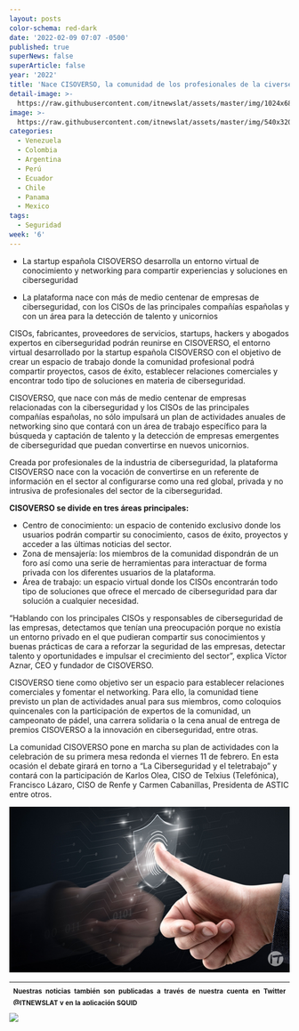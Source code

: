 ```yaml
---
layout: posts
color-schema: red-dark
date: '2022-02-09 07:07 -0500'
published: true
superNews: false
superArticle: false
year: '2022'
title: 'Nace CISOVERSO, la comunidad de los profesionales de la civerseguridad '
detail-image: >-
  https://raw.githubusercontent.com/itnewslat/assets/master/img/1024x680/seguridad-virtual-g.jpg
image: >-
  https://raw.githubusercontent.com/itnewslat/assets/master/img/540x320/seguridad-virtual-p.jpg
categories:
  - Venezuela
  - Colombia
  - Argentina
  - Perú
  - Ecuador
  - Chile
  - Panama
  - Mexico
tags:
  - Seguridad
week: '6'
---
```

- La startup española CISOVERSO desarrolla un entorno virtual de conocimiento y networking para compartir experiencias y soluciones en ciberseguridad
 
- La plataforma nace con más de medio centenar de empresas de ciberseguridad, con los CISOs de las principales compañías españolas y con un área para la detección de talento y unicornios

CISOs, fabricantes, proveedores de servicios, startups, hackers y abogados expertos en ciberseguridad podrán reunirse en CISOVERSO, el entorno virtual desarrollado por la startup española CISOVERSO con el objetivo de crear un espacio de trabajo donde la comunidad profesional podrá compartir proyectos, casos de éxito, establecer relaciones comerciales y encontrar todo tipo de soluciones en materia de ciberseguridad.

CISOVERSO, que nace con más de medio centenar de empresas relacionadas con la ciberseguridad y los CISOs de las principales compañías españolas, no sólo impulsará un plan de actividades anuales de networking sino que contará con un área de trabajo específico para la búsqueda y captación de talento y la detección de empresas emergentes de ciberseguridad que puedan convertirse en nuevos unicornios.

Creada por profesionales de la industria de ciberseguridad, la plataforma CISOVERSO nace con la vocación de convertirse en un referente de información en el sector al configurarse como una red global, privada y no intrusiva de profesionales del sector de la ciberseguridad.

**CISOVERSO se divide en tres áreas principales:**

- Centro de conocimiento: un espacio de contenido exclusivo donde los usuarios podrán compartir su conocimiento, casos de éxito, proyectos y acceder a las últimas noticias del sector. 
- Zona de mensajería: los miembros de la comunidad dispondrán de un foro así como una serie de herramientas para interactuar de forma privada con los diferentes usuarios de la plataforma.
- Área de trabajo: un espacio virtual donde los CISOs encontrarán todo tipo de soluciones que ofrece el mercado de ciberseguridad para dar solución a cualquier necesidad.

“Hablando con los principales CISOs y responsables de ciberseguridad de las empresas, detectamos que tenían una preocupación porque no existía un entorno privado en el que pudieran compartir sus conocimientos y buenas prácticas de cara a reforzar la seguridad de las empresas, detectar talento y oportunidades e impulsar el crecimiento del sector”, explica Víctor Aznar, CEO y fundador de CISOVERSO.

CISOVERSO tiene como objetivo ser un espacio para establecer relaciones comerciales y fomentar el networking. Para ello, la comunidad tiene previsto un plan de actividades anual para sus miembros, como coloquios quincenales con la participación de expertos de la comunidad, un campeonato de pádel, una carrera solidaria o la cena anual de entrega de premios CISOVERSO a la innovación en ciberseguridad, entre otras.

La comunidad CISOVERSO pone en marcha su plan de actividades con la celebración de su primera mesa redonda el viernes 11 de febrero. En esta ocasión el debate girará en torno a “La Ciberseguridad y el teletrabajo” y contará con la participación de Karlos Olea, CISO de Telxius (Telefónica), Francisco Lázaro, CISO de Renfe y Carmen Cabanillas, Presidenta de ASTIC entre otros.

![](https://raw.githubusercontent.com/itnewslat/assets/master/img/540x320/seguridad-virtual-p.jpg)

<table style="height: 42px;" width="569">
<tbody>
<tr>
<td style="text-align: justify;"><sub><strong>Nuestras noticias también son publicadas a través de nuestra cuenta en Twitter <a href="https://twitter.com/itnewslat?lang=es">@ITNEWSLAT</a> y en la aplicación <a href="https://squidapp.co/en/">SQUID</a></strong></sub></td>
</tr>
</tbody>
</table>

<img src="https://tracker.metricool.com/c3po.jpg?hash=56f88a41e39ab42c063cc51676587a04"/>
